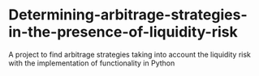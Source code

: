# Determining-arbitrage-strategies-in-the-presence-of-liquidity-risk
A project to find arbitrage strategies taking into account the liquidity risk with the implementation of functionality in Python
